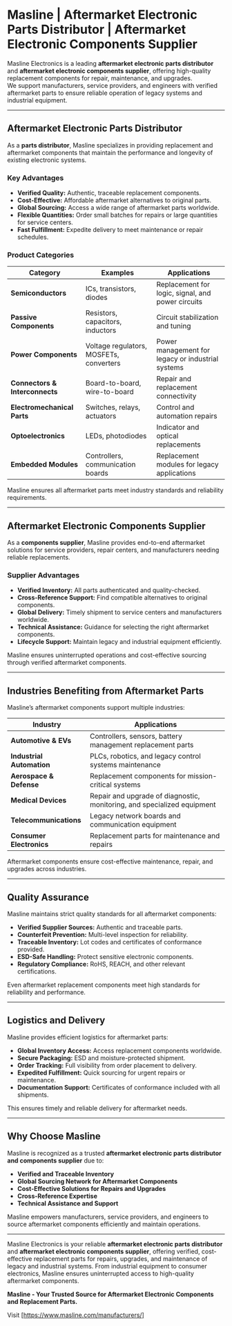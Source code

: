 # Masline | Aftermarket Electronic Parts Distributor | Aftermarket Electronic Components Supplier

Masline Electronics is a leading **aftermarket electronic parts distributor** and **aftermarket electronic components supplier**, offering high-quality replacement components for repair, maintenance, and upgrades.  
We support manufacturers, service providers, and engineers with verified aftermarket parts to ensure reliable operation of legacy systems and industrial equipment.

---

## Aftermarket Electronic Parts Distributor

As a **parts distributor**, Masline specializes in providing replacement and aftermarket components that maintain the performance and longevity of existing electronic systems.

### **Key Advantages**
- **Verified Quality:** Authentic, traceable replacement components.  
- **Cost-Effective:** Affordable aftermarket alternatives to original parts.  
- **Global Sourcing:** Access a wide range of aftermarket parts worldwide.  
- **Flexible Quantities:** Order small batches for repairs or large quantities for service centers.  
- **Fast Fulfillment:** Expedite delivery to meet maintenance or repair schedules.  

### **Product Categories**
| **Category** | **Examples** | **Applications** |
|---------------|---------------|------------------|
| **Semiconductors** | ICs, transistors, diodes | Replacement for logic, signal, and power circuits |
| **Passive Components** | Resistors, capacitors, inductors | Circuit stabilization and tuning |
| **Power Components** | Voltage regulators, MOSFETs, converters | Power management for legacy or industrial systems |
| **Connectors & Interconnects** | Board-to-board, wire-to-board | Repair and replacement connectivity |
| **Electromechanical Parts** | Switches, relays, actuators | Control and automation repairs |
| **Optoelectronics** | LEDs, photodiodes | Indicator and optical replacements |
| **Embedded Modules** | Controllers, communication boards | Replacement modules for legacy applications |

Masline ensures all aftermarket parts meet industry standards and reliability requirements.

---

## Aftermarket Electronic Components Supplier

As a **components supplier**, Masline provides end-to-end aftermarket solutions for service providers, repair centers, and manufacturers needing reliable replacements.

### **Supplier Advantages**
- **Verified Inventory:** All parts authenticated and quality-checked.  
- **Cross-Reference Support:** Find compatible alternatives to original components.  
- **Global Delivery:** Timely shipment to service centers and manufacturers worldwide.  
- **Technical Assistance:** Guidance for selecting the right aftermarket components.  
- **Lifecycle Support:** Maintain legacy and industrial equipment efficiently.  

Masline ensures uninterrupted operations and cost-effective sourcing through verified aftermarket components.

---

## Industries Benefiting from Aftermarket Parts

Masline’s aftermarket components support multiple industries:

| **Industry** | **Applications** |
|---------------|------------------|
| **Automotive & EVs** | Controllers, sensors, battery management replacement parts |
| **Industrial Automation** | PLCs, robotics, and legacy control systems maintenance |
| **Aerospace & Defense** | Replacement components for mission-critical systems |
| **Medical Devices** | Repair and upgrade of diagnostic, monitoring, and specialized equipment |
| **Telecommunications** | Legacy network boards and communication equipment |
| **Consumer Electronics** | Replacement parts for maintenance and repairs |

Aftermarket components ensure cost-effective maintenance, repair, and upgrades across industries.

---

## Quality Assurance

Masline maintains strict quality standards for all aftermarket components:

- **Verified Supplier Sources:** Authentic and traceable parts.  
- **Counterfeit Prevention:** Multi-level inspection for reliability.  
- **Traceable Inventory:** Lot codes and certificates of conformance provided.  
- **ESD-Safe Handling:** Protect sensitive electronic components.  
- **Regulatory Compliance:** RoHS, REACH, and other relevant certifications.  

Even aftermarket replacement components meet high standards for reliability and performance.

---

## Logistics and Delivery

Masline provides efficient logistics for aftermarket parts:

- **Global Inventory Access:** Access replacement components worldwide.  
- **Secure Packaging:** ESD and moisture-protected shipment.  
- **Order Tracking:** Full visibility from order placement to delivery.  
- **Expedited Fulfillment:** Quick sourcing for urgent repairs or maintenance.  
- **Documentation Support:** Certificates of conformance included with all shipments.  

This ensures timely and reliable delivery for aftermarket needs.

---

## Why Choose Masline

Masline is recognized as a trusted **aftermarket electronic parts distributor and components supplier** due to:

- **Verified and Traceable Inventory**  
- **Global Sourcing Network for Aftermarket Components**  
- **Cost-Effective Solutions for Repairs and Upgrades**  
- **Cross-Reference Expertise**  
- **Technical Assistance and Support**  

Masline empowers manufacturers, service providers, and engineers to source aftermarket components efficiently and maintain operations.

---

Masline Electronics is your reliable **aftermarket electronic parts distributor** and **aftermarket electronic components supplier**, offering verified, cost-effective replacement parts for repairs, upgrades, and maintenance of legacy and industrial systems.
From industrial equipment to consumer electronics, Masline ensures uninterrupted access to high-quality aftermarket components.

**Masline - Your Trusted Source for Aftermarket Electronic Components and Replacement Parts.**

Visit [https://www.masline.com/manufacturers/]
